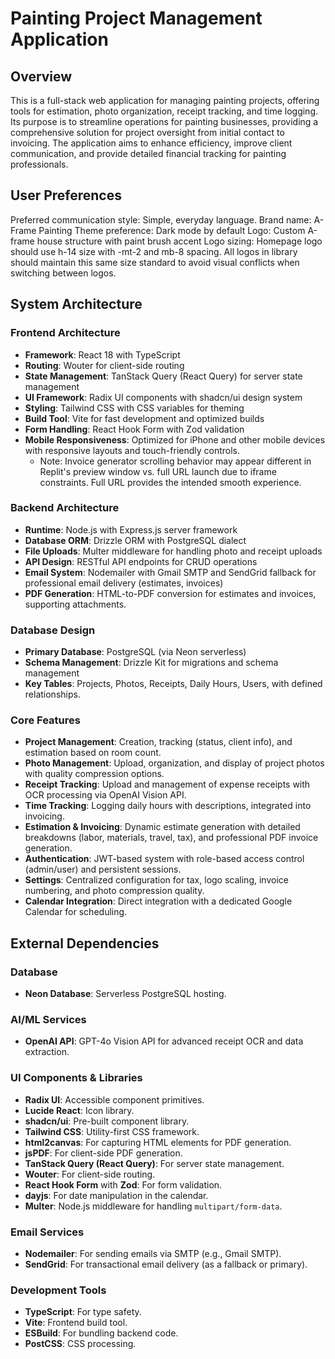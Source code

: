 # Painting Project Management Application

## Overview
This is a full-stack web application for managing painting projects, offering tools for estimation, photo organization, receipt tracking, and time logging. Its purpose is to streamline operations for painting businesses, providing a comprehensive solution for project oversight from initial contact to invoicing. The application aims to enhance efficiency, improve client communication, and provide detailed financial tracking for painting professionals.

## User Preferences
Preferred communication style: Simple, everyday language.
Brand name: A-Frame Painting
Theme preference: Dark mode by default
Logo: Custom A-frame house structure with paint brush accent
Logo sizing: Homepage logo should use h-14 size with -mt-2 and mb-8 spacing. All logos in library should maintain this same size standard to avoid visual conflicts when switching between logos.

## System Architecture

### Frontend Architecture
- **Framework**: React 18 with TypeScript
- **Routing**: Wouter for client-side routing
- **State Management**: TanStack Query (React Query) for server state management
- **UI Framework**: Radix UI components with shadcn/ui design system
- **Styling**: Tailwind CSS with CSS variables for theming
- **Build Tool**: Vite for fast development and optimized builds
- **Form Handling**: React Hook Form with Zod validation
- **Mobile Responsiveness**: Optimized for iPhone and other mobile devices with responsive layouts and touch-friendly controls.
  - Note: Invoice generator scrolling behavior may appear different in Replit's preview window vs. full URL launch due to iframe constraints. Full URL provides the intended smooth experience.

### Backend Architecture
- **Runtime**: Node.js with Express.js server framework
- **Database ORM**: Drizzle ORM with PostgreSQL dialect
- **File Uploads**: Multer middleware for handling photo and receipt uploads
- **API Design**: RESTful API endpoints for CRUD operations
- **Email System**: Nodemailer with Gmail SMTP and SendGrid fallback for professional email delivery (estimates, invoices)
- **PDF Generation**: HTML-to-PDF conversion for estimates and invoices, supporting attachments.

### Database Design
- **Primary Database**: PostgreSQL (via Neon serverless)
- **Schema Management**: Drizzle Kit for migrations and schema management
- **Key Tables**: Projects, Photos, Receipts, Daily Hours, Users, with defined relationships.

### Core Features
- **Project Management**: Creation, tracking (status, client info), and estimation based on room count.
- **Photo Management**: Upload, organization, and display of project photos with quality compression options.
- **Receipt Tracking**: Upload and management of expense receipts with OCR processing via OpenAI Vision API.
- **Time Tracking**: Logging daily hours with descriptions, integrated into invoicing.
- **Estimation & Invoicing**: Dynamic estimate generation with detailed breakdowns (labor, materials, travel, tax), and professional PDF invoice generation.
- **Authentication**: JWT-based system with role-based access control (admin/user) and persistent sessions.
- **Settings**: Centralized configuration for tax, logo scaling, invoice numbering, and photo compression quality.
- **Calendar Integration**: Direct integration with a dedicated Google Calendar for scheduling.

## External Dependencies

### Database
- **Neon Database**: Serverless PostgreSQL hosting.

### AI/ML Services
- **OpenAI API**: GPT-4o Vision API for advanced receipt OCR and data extraction.

### UI Components & Libraries
- **Radix UI**: Accessible component primitives.
- **Lucide React**: Icon library.
- **shadcn/ui**: Pre-built component library.
- **Tailwind CSS**: Utility-first CSS framework.
- **html2canvas**: For capturing HTML elements for PDF generation.
- **jsPDF**: For client-side PDF generation.
- **TanStack Query (React Query)**: For server state management.
- **Wouter**: For client-side routing.
- **React Hook Form** with **Zod**: For form validation.
- **dayjs**: For date manipulation in the calendar.
- **Multer**: Node.js middleware for handling `multipart/form-data`.

### Email Services
- **Nodemailer**: For sending emails via SMTP (e.g., Gmail SMTP).
- **SendGrid**: For transactional email delivery (as a fallback or primary).

### Development Tools
- **TypeScript**: For type safety.
- **Vite**: Frontend build tool.
- **ESBuild**: For bundling backend code.
- **PostCSS**: CSS processing.